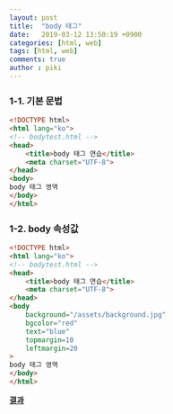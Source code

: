 ```yaml
---
layout: post
title:  "body 태그"
date:   2019-03-12 13:50:19 +0900
categories: [html, web]
tags: [html, web]
comments: true
author : piki
---
```

### 1-1. 기본 문법
```html
<!DOCTYPE html>
<html lang="ko">
<!-- bodytest.html --> 
<head>
    <title>body 태그 연습</title>
    <meta charset="UTF-8">
</head>
<body>
body 태그 영역
</body>
</html>
```

### 1-2. body 속성값
```html
<!DOCTYPE html>
<html lang="ko">
<!-- bodytest.html --> 
<head>
    <title>body 태그 연습</title>
    <meta charset="UTF-8">
</head>
<body 
    background="/assets/background.jpg"
    bgcolor="red"
    text="blue"
    topmargin=10
    leftmargin=20
>
body 태그 영역
</body>
</html>
```
**[결과](/assets/sample/html/bodytest.html)**